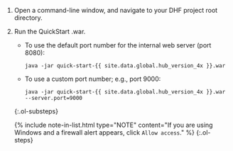 1. Open a command-line window, and navigate to your DHF project root directory.
1. Run the QuickStart .war.
    - To use the default port number for the internal web server (port 8080):
      ```
      java -jar quick-start-{{ site.data.global.hub_version_4x }}.war
      ```
    - To use a custom port number; e.g., port 9000:
      ```
      java -jar quick-start-{{ site.data.global.hub_version_4x }}.war --server.port=9000
      ```
    {:.ol-substeps}

    {% include note-in-list.html type="NOTE" content="If you are using Windows and a firewall alert appears, click `Allow access`." %}
{:.ol-steps}